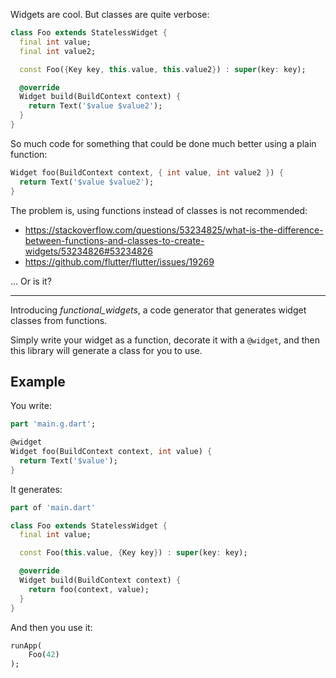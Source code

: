 Widgets are cool. But classes are quite verbose:

```dart
class Foo extends StatelessWidget {
  final int value;
  final int value2;

  const Foo({Key key, this.value, this.value2}) : super(key: key);

  @override
  Widget build(BuildContext context) {
    return Text('$value $value2');
  }
}
```


So much code for something that could be done much better using a plain function: 

```dart
Widget foo(BuildContext context, { int value, int value2 }) {
  return Text('$value $value2');
}
```



The problem is, using functions instead of classes is not recommended:

- https://stackoverflow.com/questions/53234825/what-is-the-difference-between-functions-and-classes-to-create-widgets/53234826#53234826
- https://github.com/flutter/flutter/issues/19269




... Or is it?


____


Introducing _functional_widgets_, a code generator that generates widget classes from functions.

Simply write your widget as a function, decorate it with a `@widget`, and then this library will generate a class for you to use.




## Example


You write: 

```dart
part 'main.g.dart';

@widget
Widget foo(BuildContext context, int value) {
  return Text('$value');
}
```


It generates:

```dart
part of 'main.dart'

class Foo extends StatelessWidget {
  final int value;

  const Foo(this.value, {Key key}) : super(key: key);

  @override
  Widget build(BuildContext context) {
    return foo(context, value);
  }
}
```


And then you use it:

```dart
runApp(
    Foo(42)
);
```

